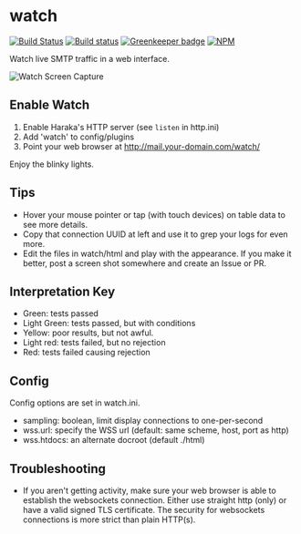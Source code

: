 # watch

[![Build Status][ci-img]][ci-url]
[![Build status][ci-win-img]][ci-win-url]
[![Greenkeeper badge][gk-img]][gk-url]
[![NPM][npm-img]][npm-url]


Watch live SMTP traffic in a web interface.

![Watch Screen Capture](http://www.tnpi.net/internet/mail/haraka-watch.png)


## Enable Watch

1. Enable Haraka's HTTP server (see `listen` in http.ini)
2. Add 'watch' to config/plugins
3. Point your web browser at http://mail.your-domain.com/watch/

Enjoy the blinky lights.


## Tips

* Hover your mouse pointer or tap (with touch devices) on table data to see more
details.
* Copy that connection UUID at left and use it to grep your logs for even more.
* Edit the files in watch/html and play with the appearance. If you make it
  better, post a screen shot somewhere and create an Issue or PR.


## Interpretation Key

* Green: tests passed
* Light Green: tests passed, but with conditions
* Yellow: poor results, but not awful.
* Light red: tests failed, but no rejection
* Red: tests failed causing rejection

## Config

Config options are set in watch.ini.

* sampling: boolean, limit display connections to one-per-second
* wss.url: specify the WSS url (default: same scheme, host, port as http)
* wss.htdocs: an alternate docroot (default ./html)

## Troubleshooting

* If you aren't getting activity, make sure your web browser is able to establish the websockets connection. Either use straight http (only) or have a valid signed TLS certificate. The security for websockets connections is more strict than plain HTTP(s).


[ci-img]: https://travis-ci.org/haraka/haraka-plugin-watch.svg?branch=master
[ci-url]: https://travis-ci.org/haraka/haraka-plugin-watch
[ci-win-img]: https://ci.appveyor.com/api/projects/status/yxjfxu5mb4n94ho3?svg=true
[ci-win-url]: https://ci.appveyor.com/project/msimerson/haraka-plugin-watch
[gk-img]: https://badges.greenkeeper.io/haraka/haraka-plugin-watch.svg
[gk-url]: https://greenkeeper.io/
[npm-img]: https://nodei.co/npm/haraka-plugin-watch.png
[npm-url]: https://www.npmjs.com/package/haraka-plugin-watch

